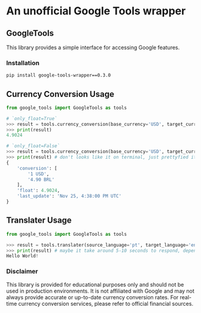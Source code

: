 # An unofficial Google Tools wrapper

## GoogleTools

This library provides a simple interface for accessing Google features.

### Installation
```bash
pip install google-tools-wrapper==0.3.0
```

## Currency Conversion Usage
```python
from google_tools import GoogleTools as tools

# `only_float=True`
>>> result = tools.currency_conversion(base_currency='USD', target_currency='BRL')
>>> print(result)
4.9024

# `only_float=False`
>>> result = tools.currency_conversion(base_currency='USD', target_currency='BRL', only_float=False)
>>> print(result) # don't looks like it on terminal, just prettyfied it
{
    'conversion': [
        '1 USD',
        '4.90 BRL'
    ],
    'float': 4.9024,
    'last_update': 'Nov 25, 4:38:00 PM UTC'
}
```

## Translater Usage
```python
from google_tools import GoogleTools as tools

>>> result = tools.translater(source_language='pt', target_language='en', text='Olá Mundo!')
>>> print(result) # maybe it take around 5-10 seconds to respond, depends on your cpu, selenium is a bit slow '-'
Hello World!
```

### Disclaimer
This library is provided for educational purposes only and should not be used in production environments. It is not affiliated with Google and may not always provide accurate or up-to-date currency conversion rates. For real-time currency conversion services, please refer to official financial sources.
